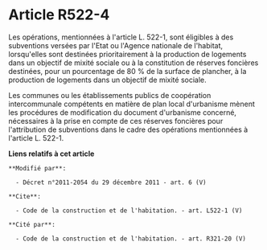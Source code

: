 # Article R522-4

Les opérations, mentionnées à l'article L. 522-1, sont éligibles à des subventions versées par l'Etat ou l'Agence nationale
de l'habitat, lorsqu'elles sont destinées prioritairement à la production de logements dans un objectif de mixité sociale ou
à la constitution de réserves foncières destinées, pour un pourcentage de 80 % de la surface de plancher, à la production de
logements dans un objectif de mixité sociale. 

Les communes ou les établissements publics de coopération intercommunale compétents en matière de plan local d'urbanisme
mènent les procédures de modification du document d'urbanisme concerné, nécessaires à la prise en compte de ces réserves
foncières pour l'attribution de subventions dans le cadre des opérations mentionnées à l'article L. 522-1.

**Liens relatifs à cet article**

	**Modifié par**:

	  - Décret n°2011-2054 du 29 décembre 2011 - art. 6 (V)

	**Cite**:

	  - Code de la construction et de l'habitation. - art. L522-1 (V)

	**Cité par**:

	  - Code de la construction et de l'habitation. - art. R321-20 (V)
